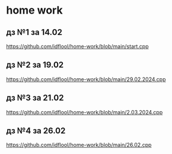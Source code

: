 # home work

## дз №1 за 14.02
 https://github.com/idflool/home-work/blob/main/start.cpp
## дз №2 за 19.02
 https://github.com/idflool/home-work/blob/main/29.02.2024.cpp
## дз №3 за 21.02
 https://github.com/idflool/home-work/blob/main/2.03.2024.cpp
## дз №4 за 26.02
https://github.com/idflool/home-work/blob/main/26.02.cpp
